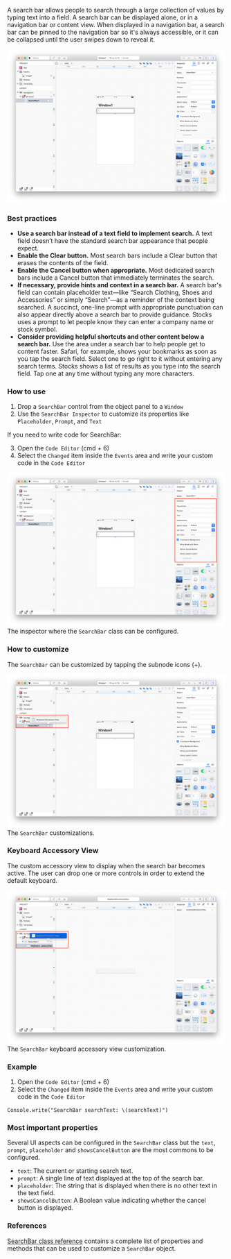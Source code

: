 A search bar allows people to search through a large collection of values by typing text into a field. A search bar can be displayed alone, or in a navigation bar or content view. When displayed in a navigation bar, a search bar can be pinned to the navigation bar so it's always accessible, or it can be collapsed until the user swipes down to reveal it.

![SearchBar](../images/creo/searchbar1.png)

### Best practices
* **Use a search bar instead of a text field to implement search.** A text field doesn’t have the standard search bar appearance that people expect.
* **Enable the Clear button.** Most search bars include a Clear button that erases the contents of the field.
* **Enable the Cancel button when appropriate.** Most dedicated search bars include a Cancel button that immediately terminates the search.
* **If necessary, provide hints and context in a search bar.** A search bar's field can contain placeholder text—like “Search Clothing, Shoes and Accessories” or simply “Search”—as a reminder of the context being searched. A succinct, one-line prompt with appropriate punctuation can also appear directly above a search bar to provide guidance. Stocks uses a prompt to let people know they can enter a company name or stock symbol.
* **Consider providing helpful shortcuts and other content below a search bar.** Use the area under a search bar to help people get to content faster. Safari, for example, shows your bookmarks as soon as you tap the search field. Select one to go right to it without entering any search terms. Stocks shows a list of results as you type into the search field. Tap one at any time without typing any more characters.

### How to use
1. Drop a `SearchBar` control from the object panel to a `Window`
2. Use the `SearchBar Inspector` to customize its properties like `Placeholder`, `Prompt`, and `Text`

If you need to write code for SearchBar:

3. Open the `Code Editor` (cmd + 6)
4. Select the `Changed` item inside the `Events` area and write your custom code in the `Code Editor`

![`SearchBar` inspector](../images/creo/searchbar2.png)
The inspector where the `SearchBar` class can be configured.

### How to customize
The `SearchBar` can be customized by tapping the subnode icons (+).

![`SearchBar` customizations](../images/creo/searchbar3.png)
The `SearchBar` customizations.

### Keyboard Accessory View
The custom accessory view to display when the search bar becomes active. The user can drop one or more controls in order to extend the default keyboard.

![`SearchBar` keyboard accessory view](../images/creo/searchbar4.png)
The `SearchBar` keyboard accessory view customization.

### Example
1. Open the `Code Editor` (cmd + 6)
2. Select the `Changed` item inside the `Events` area and write your custom code in the `Code Editor`
```
Console.write("SearchBar searchText: \(searchText)")
```

### Most important properties
Several UI aspects can be configured in the `SearchBar` class but the `text`, `prompt`, `placeholder` and `showsCancelButton` are the most commons to be configured.
- `text`: The current or starting search text.
- `prompt`: A single line of text displayed at the top of the search bar.
- `placeholder`: The string that is displayed when there is no other text in the text field.
- `showsCancelButton`: A Boolean value indicating whether the cancel button is displayed.

### References
[SearchBar class reference](../classes/SearchBar.html) contains a complete list of properties and methods that can be used to customize a `SearchBar` object.
